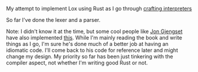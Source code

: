 My attempt to implement Lox using Rust as I go through [crafting interpreters](https://craftinginterpreters.com)

So far I've done the lexer and a parser.

Note: I didn't know it at the time, but some cool people like [Jon Gjengset](https://www.youtube.com/watch?v=mNOLaw-_Buc&list=PLqbS7AVVErFhAhQ5s9SWcvxHh4GwsIk_d&index=8) have also implemented [this](https://github.com/jonhoo/lox).
While I'm mainly reading the book and write things as I go, I'm sure he's done much of a better job at having an idiomatic code. I'll come back to his code for reference later and might change my design. My priority so far has been just tinkering with the compiler aspect, not whether I'm writing good Rust or not.